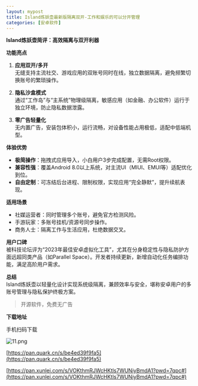 ```yaml
---
layout: mypost
title: Island炼妖壶最新版隔离双开-工作和娱乐的可以分开管理
categories: [安卓软件]
---
```


**Island炼妖壶简评：高效隔离与双开利器**

**功能亮点**  
1. **应用双开/多开**  
   无缝支持主流社交、游戏应用的双账号同时在线，独立数据隔离，避免频繁切换账号的繁琐操作。

2. **隐私沙盒模式**  
   通过“工作岛”与“主系统”物理级隔离，敏感应用（如金融、办公软件）运行于独立环境，防止隐私数据泄露。

3. **零广告轻量化**  
   无内置广告，安装包体积小，运行流畅，对设备性能占用极低，适配中低端机型。

**体验优势**  
- **极简操作**：拖拽式应用导入，小白用户3步完成配置，无需Root权限。  
- **兼容性强**：覆盖Android 8.0以上系统，对主流UI（MIUI、EMUI等）适配优化到位。  
- **自由定制**：可冻结后台进程、限制权限，实现应用“完全静默”，提升续航表现。

**适用场景**  
- 社媒运营者：同时管理多个账号，避免官方检测风险。  
- 手游玩家：多账号挂机/资源号同步操作。  
- 商务人士：隔离工作与生活应用，杜绝数据交叉。

**用户口碑**  
被科技论坛评为“2023年最佳安卓虚拟化工具”，尤其在分身稳定性与隐私防护方面远超同类产品（如Parallel Space）。开发者持续更新，新增自动化任务编排功能，满足高阶用户需求。

**总结**  
Island炼妖壶以轻量化设计实现系统级隔离，兼顾效率与安全，堪称安卓用户的多账号管理与隐私保护终极方案。
> 开源软件，免费无广告

**下载地址** 

手机扫码下载

![ _11_.png](https://s2.loli.net/2025/03/09/f9kKzAPBx2vsmFD.png)

[https://pan.quark.cn/s/be4ed39f9fa5](https://pan.quark.cn/s/be4ed39f9fa5)

[https://pan.xunlei.com/s/VOKthmRJWcHKtls7WUNiyBmdA1?pwd=7qpc#](https://pan.xunlei.com/s/VOKthmRJWcHKtls7WUNiyBmdA1?pwd=7qpc#)
